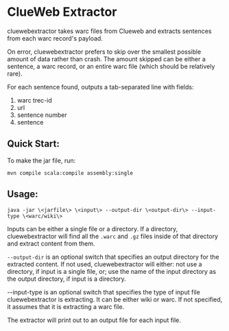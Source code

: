 ClueWeb Extractor
================
cluewebextractor takes warc files from Clueweb and extracts sentences from
each warc record's payload.

On error, cluewebextractor prefers to skip over the smallest possible amount of
data rather than crash. The amount skipped can be either a sentence, a warc
record, or an entire warc file (which should be relatively rare).

For each sentence found, outputs a tab-separated line with fields:

1. warc trec-id
2. url
3. sentence number
4. sentence

Quick Start:
------------

To make the jar file, run:

    mvn compile scala:compile assembly:single

Usage:
------

    java -jar \<jarfile\> \<input\> --output-dir \<output-dir\> --input-type \<warc/wiki\>

Inputs can be either a single file or a directory. If a directory,
cluewebextractor will find all the `.warc` and `.gz` files inside of that
directory and extract content from them.

`--output-dir` is an optional switch that specifies an output directory for the
extracted content. If not used, cluewebextractor will either: not use a
directory, if input is a single file, or; use the name of the input directory
as the output directory, if input is a directory.

--input-type is an optional switch that specifies the type of input file 
cluewebextractor is extracting. It can be either wiki or warc. If not specified,
it assumes that it is extracting a warc file.

The extractor will print out to an output file for each input file.
